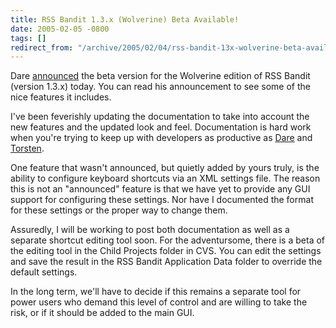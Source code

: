 ```yaml
---
title: RSS Bandit 1.3.x (Wolverine) Beta Available!
date: 2005-02-05 -0800
tags: []
redirect_from: "/archive/2005/02/04/rss-bandit-13x-wolverine-beta-available.aspx/"
---
```


Dare
[announced](http://www.25hoursaday.com/weblog/PermaLink.aspx?guid=b56797bf-0bde-40a9-aae2-436bb6515e6e)
the beta version for the Wolverine edition of RSS Bandit (version 1.3.x)
today. You can read his announcement to see some of the nice features it
includes.

I've been feverishly updating the documentation to take into account the
new features and the updated look and feel. Documentation is hard work
when you're trying to keep up with developers as productive as
[Dare](http://www.25hoursaday.com/weblog/) and
[Torsten](http://www.rendelmann.info/blog/).

One feature that wasn't announced, but quietly added by yours truly, is
the ability to configure keyboard shortcuts via an XML settings file.
The reason this is not an "announced" feature is that we have yet to
provide any GUI support for configuring these settings. Nor have I
documented the format for these settings or the proper way to change
them.

Assuredly, I will be working to post both documentation as well as a
separate shortcut editing tool soon. For the adventursome, there is a
beta of the editing tool in the Child Projects folder in CVS. You can
edit the settings and save the result in the RSS Bandit Application Data
folder to override the default settings.

In the long term, we'll have to decide if this remains a separate tool
for power users who demand this level of control and are willing to take
the risk, or if it should be added to the main GUI.

